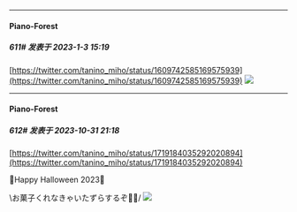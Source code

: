 

*****

####  Piano-Forest  
##### 611#       发表于 2023-1-3 15:19

[https://twitter.com/tanino_miho/status/1609742585169575939](https://twitter.com/tanino_miho/status/1609742585169575939)
<img src="https://p.sda1.dev/9/bb4d1b212d28634cc2cb545d4e951ad9/20230102_171337.jpg" referrerpolicy="no-referrer">

*****

####  Piano-Forest  
##### 612#       发表于 2023-10-31 21:18

[https://twitter.com/tanino_miho/status/1719184035292020894](https://twitter.com/tanino_miho/status/1719184035292020894)

🎃Happy Halloween 2023🎃

\お菓子くれなきゃいたずらするぞ🍬🐊/
<img src="https://p.sda1.dev/13/cf1c62dd3ec2f7531ba4e58dac62c129/20231031_211724.jpg" referrerpolicy="no-referrer">

